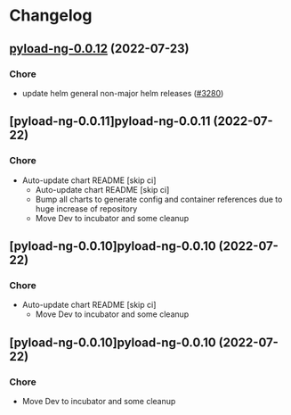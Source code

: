 # Changelog



## [pyload-ng-0.0.12](https://github.com/truecharts/apps/compare/pyload-ng-0.0.11...pyload-ng-0.0.12) (2022-07-23)

### Chore

- update helm general non-major helm releases ([#3280](https://github.com/truecharts/apps/issues/3280))




## [pyload-ng-0.0.11]pyload-ng-0.0.11 (2022-07-22)

### Chore

- Auto-update chart README [skip ci]
  - Auto-update chart README [skip ci]
  - Bump all charts to generate config and container references due to huge increase of repository
  - Move Dev to incubator and some cleanup




## [pyload-ng-0.0.10]pyload-ng-0.0.10 (2022-07-22)

### Chore

- Auto-update chart README [skip ci]
  - Move Dev to incubator and some cleanup




## [pyload-ng-0.0.10]pyload-ng-0.0.10 (2022-07-22)

### Chore

- Move Dev to incubator and some cleanup
